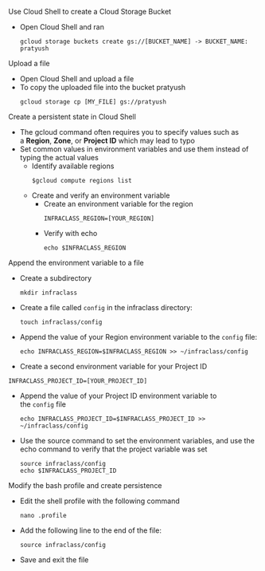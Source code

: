 Use Cloud Shell to create a Cloud Storage Bucket
- Open Cloud Shell and ran
	```
	gcloud storage buckets create gs://[BUCKET_NAME] -> BUCKET_NAME: pratyush
	```

Upload a file
- Open Cloud Shell and upload a file
- To copy the uploaded file into the bucket pratyush
	```
	gcloud storage cp [MY_FILE] gs://pratyush
	```

Create a persistent state in Cloud Shell
- The gcloud command often requires you to specify values such as a **Region**, **Zone**, or **Project ID** which may lead to typo
- Set common values in environment variables and use them instead of typing the actual values
	- Identify available regions
		```
		$gcloud compute regions list
		```
	- Create and verify an environment variable
		- Create an environment variable for the region
			```
			INFRACLASS_REGION=[YOUR_REGION]
			```
		- Verify with echo
			```
			echo $INFRACLASS_REGION
			```

Append the environment variable to a file
- Create a subdirectory
	```
	mkdir infraclass
	```
- Create a file called `config` in the infraclass directory:
	```
	touch infraclass/config
	```
- Append the value of your Region environment variable to the `config` file:
	```
	echo INFRACLASS_REGION=$INFRACLASS_REGION >> ~/infraclass/config
	```
- Create a second environment variable for your Project ID
```
INFRACLASS_PROJECT_ID=[YOUR_PROJECT_ID]
```
- Append the value of your Project ID environment variable to the `config` file
  ```
  echo INFRACLASS_PROJECT_ID=$INFRACLASS_PROJECT_ID >> ~/infraclass/config
  ```
- Use the source command to set the environment variables, and use the echo command to verify that the project variable was set
   ```
   source infraclass/config
   echo $INFRACLASS_PROJECT_ID
   ```

Modify the bash profile and create persistence
- Edit the shell profile with the following command
  ```
  nano .profile
  ```
- Add the following line to the end of the file:
	```
  source infraclass/config
  ```
- Save and exit the file